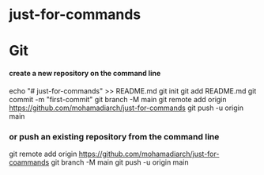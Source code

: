 # just-for-commands




# Git

#### create a new repository on the command line 

echo "# just-for-commands" >> README.md
git init
git add README.md 
git commit -m "first-commit"
git branch -M main
git remote add origin https://github.com/mohamadiarch/just-for-commands
git push -u origin main

### or push an existing repository from the command line 

git remote add origin https://github.com/mohamadiarch/just-for-coammands
git branch -M main
git push -u origin main





